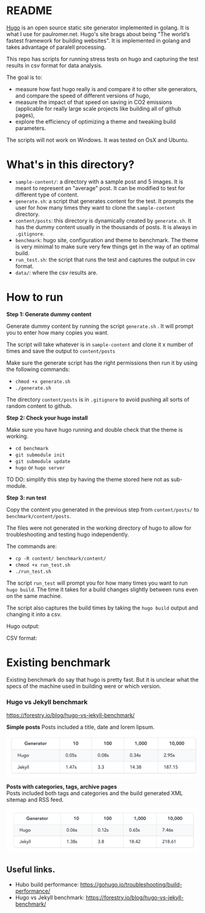 # README 

[Hugo](https://gohugo.io/) is an open source static site generator implemented in golang. It is what I use for paulromer.net. Hugo's site brags about being "The world’s fastest framework for building websites". It is implemented in golang and takes advantage of paralell processing.

This repo has scripts for running stress tests on hugo and capturing the test results in csv format for data analysis.

The goal is to:
- measure how fast hugo really is and compare it to other site generators, and compare the speed of different versions of hugo,  
- measure the impact of that speed on saving in CO2 emissions (applicable for really large scale projects like building all of github pages),  
- explore the efficiency of optimizing a theme and tweaking build parameters.
 
The scripts will not work on Windows. It was tested on OsX and Ubuntu.

# What's in this directory?

- `sample-content/`: a directory with a sample post and 5 images. It is meant to represent an "average" post. It can be modified to test for different type of content.  
- `generate.sh`: a script that generates content for the test. It prompts the user for how many times they want to clone the `sample-content` directory.  
- `content/posts`: this directory is dynamically created by `generate.sh`. It has the dummy content usually in the thousands of posts. It is always in `.gitignore`.   
- `benchmark`: hugo site, configuration and theme to benchmark. The theme is very minimal to make sure very few things get in the way of an optimal build.  
- `run_test.sh`: the script that runs the test and captures the output in csv format.
- `data/`: where the csv results are.

# How to run 

**Step 1: Generate dummy content**  

Generate dummy content by running the script `generate.sh` . It will prompt you to enter how many copies you want. 

The script will take whatever is in `sample-content` and clone it x number of times and save the output to `content/posts`

Make sure the generate script has the right permissions then run it by using the following commands:  

- `chmod +x generate.sh`
- `./generate.sh`

The directory `content/posts` is in `.gitignore` to avoid pushing all sorts of random content to github.

**Step 2: Check your hugo install**

Make sure you have hugo running and double check that the theme is working.

- `cd benchmark`
- `git submodule init`
- `git submodule update`
- `hugo` or `hugo server`

TO DO: simplify this step by having the theme stored here not as sub-module.

**Step 3: run test**

Copy the content you generated in the previous step from `content/posts/` to `benchmark/content/posts`. 

The files were not generated in the working directory of hugo to allow for troubleshooting and testing hugo independently.

The commands are: 

- `cp -R content/ benchmark/content/`
- `chmod +x run_test.sh`
- `./run_test.sh`

The script `run_test` will prompt you for how many times you want to run `hugo build`. The time it takes for a build changes slightly between runs even on the same machine.

The script also captures the build times by taking the `hugo build` output and changing it into a csv. 

Hugo output:


CSV format:



# Existing benchmark

Existing benchmark do say that hugo is pretty fast. But it is unclear what the specs of the machine used in building were or which version.

### Hugo vs Jekyll benchmark
https://forestry.io/blog/hugo-vs-jekyll-benchmark/

**Simple posts**
Posts included a title, date and lorem lipsum.
![simple](docs/simple-benchmark.png)

**Posts with categories, tags, archive pages**  
Posts included both tags and categories and the build generated XML sitemap and RSS feed.

![advanced](docs/advanced-benchmark.png)



## Useful links.

- Hubo build performance: https://gohugo.io/troubleshooting/build-performance/
- Hugo vs Jekyll benchmark: https://forestry.io/blog/hugo-vs-jekyll-benchmark/
